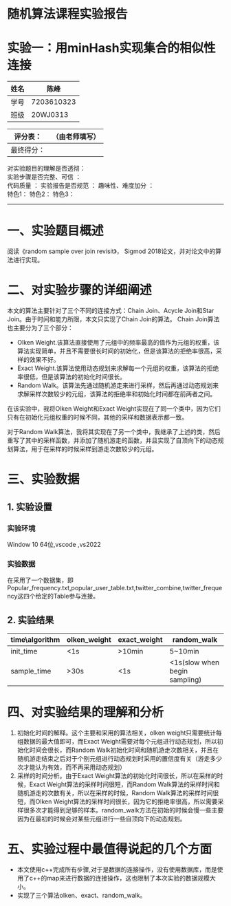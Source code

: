 # 随机算法课程实验报告

# 实验一：用minHash实现集合的相似性连接

| 姓名 | 陈峰       |
| ---- | ---------- |
| 学号 | 7203610323 |
| 班级 | 20WJ0313   |


| 评分表：   | （由老师填写） |
| ---------- | -------------- |
| 最终得分： |
对实验题目的理解是否透彻：     
实验步骤是否完整、可信  ：        
代码质量                ：
实验报告是否规范        ：
趣味性、难度加分        ：       
特色1：
特色2：
特色3：

---

# 一、实验题目概述

阅读《random sample over join revisit》， Sigmod 2018论文，并对论文中的算法进行实现。

# 二、对实验步骤的详细阐述

本文的算法主要针对了三个不同的连接方式：Chain Join、Acycle Join和Star Join。由于时间和能力所限，本文只实现了Chain Join的算法。
Chain Join算法也主要分为了三个部分：

- Olken Weight.该算法直接使用了元组中的频率最高的值作为元组的权重，该算法实现简单，并且不需要很长时间的初始化，但是该算法的拒绝率很高，采样的效果不好。
- Exact Weight.该算法使用动态规划来求解每一个元组的权重，该算法的拒绝率很低，但是该算法的初始化时间很长。
- Random Walk。该算法先通过随机游走来进行采样，然后再通过动态规划来求解采样次数较少的元组，该算法的拒绝率和初始化时间都在前两者之间。

在该实验中，我将Olken Weight和Exact Weight实现在了同一个类中，因为它们只有在初始化元组权重的时候不同，其他的采样和数据表示都一致。

对于Random Walk算法，我将其实现在了另一个类中，我继承了上述的类，然后重写了其中的采样函数，并添加了随机游走的函数，并且实现了自顶向下的动态规划算法，用于在采样的时候采样到游走次数较少的元组。

#  三、实验数据

## 1. 实验设置

### 实验环境

Window 10 64位,vscode ,vs2022

### 实验数据

在采用了一个数据集，即Popular_frequency.txt,popular_user_table.txt,twitter_combine,twitter_frequency这四个给定的Table参与连接。

## 2. 实验结果

| time\algorithm | olken_weight | exact_weight | random_walk                   |
| -------------- | ------------ | ------------ | ----------------------------- |
| init_time      | <1s          | >10min       | 5~10min                       |
| sample_time    | >30s         | <1s          | <1s(slow when begin sampling) |


# 四、对实验结果的理解和分析

1. 初始化时间的解释。这个主要和采用的算法相关，olken weight只需要统计每组数据的最大值即可，而Exact Weight需要对每个元组进行动态规划，所以初始化时间会很长，而Random Walk初始化时间和随机游走次数相关，并且在随机游走结束之后对于个别元组进行动态规划时采用的置信度有关（游走多少次才能认为有效，而不再采用动态规划）
2. 采样的时间分析。由于Exact Weight算法的初始化时间很长，所以在采样的时候，Exact Weight算法的采样时间很短，而Random Walk算法的采样时间和随机游走的次数有关，所以在采样的时候，Random Walk算法的采样时间很短，而Olken Weight算法的采样时间很长，因为它的拒绝率很高，所以需要采样很多次才能得到足够的样本。random_walk方法在初始的时候会慢一些主要因为在最初的时候会对某些元组进行一些自顶向下的动态规划。

# 五、实验过程中最值得说起的几个方面

- 本文使用c++完成所有步骤,对于是数据的连接操作，没有使用数据库，而是使用了c++的map来进行数据的连接操作，这也限制了本次实验的数据规模大小。
- 实现了三个算法olken、exact、random_walk。